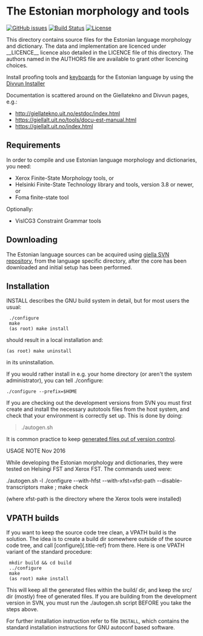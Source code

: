 The Estonian morphology and tools
=================================

[![GitHub issues](https://img.shields.io/github/issues-raw/giellalt/lang-est)](https://github.com/giellalt/lang-est/issues)
[![Build Status](https://github.com/giellalt/lang-est/workflows/Speller%20CI+CD/badge.svg)](https://github.com/giellalt/lang-est/actions)
[![License](https://img.shields.io/github/license/giellalt/lang-est)](https://raw.githubusercontent.com/giellalt/lang-est/develop/LICENSE)

This directory contains source files for the Estonian language
morphology and dictionary. The data and implementation are licenced
under \_\_LICENCE\_\_ licence also detailed in the LICENCE file of this
directory. The authors named in the AUTHORS file are available to grant
other licencing choices.

Install proofing tools and [keyboards](https://github.com/giellalt/keyboard-est)
for the Estonian language by using the [Divvun Installer](http://divvun.no)

Documentation is scattered around on the Giellatekno and Divvun pages,
e.g.:

-   <http://giellatekno.uit.no/estdoc/index.html>
-   <https://giellalt.uit.no/tools/docu-est-manual.html>
-   <https://giellalt.uit.no/index.html>

Requirements
------------

In order to compile and use Estonian language morphology and
dictionaries, you need:

-   Xerox Finite-State Morphology tools, or
-   Helsinki Finite-State Technology library and tools, version 3.8 or
    newer, or
-   Foma finite-state tool

Optionally:

-   VislCG3 Constraint Grammar tools

Downloading
-----------

The Estonian language sources can be acquired using [giella SVN
repository](https://giellalt.uit.no/infra/anonymous-svn.html), from the
language specific directory, after the core has been downloaded and
initial setup has been performed.

Installation
------------

INSTALL describes the GNU build system in detail, but for most users the
usual:

```
 ./configure
 make
 (as root) make install
```

should result in a local installation and:

    (as root) make uninstall

in its uninstallation.

If you would rather install in e.g. your home directory (or aren\'t the
system administrator), you can tell ./configure:

    ./configure --prefix=$HOME

If you are checking out the development versions from SVN you must first
create and install the necessary autotools files from the host system,
and check that your environment is correctly set up. This is done by
doing:

> ./autogen.sh

It is common practice to keep [generated files out of version
control](http://www.gnu.org/software/automake/manual/automake.html#CVS).

USAGE NOTE Nov 2016

While developing the Estonian morphology and dictionaries, they were
tested on Helsingi FST and Xerox FST. The commands used were:

./autogen.sh -l ./configure \--with-hfst \--with-xfst=xfst-path
\--disable-transcriptors make ; make check

(where xfst-path is the directory where the Xerox tools were installed)

VPATH builds
------------

If you want to keep the source code tree clean, a VPATH build is the
solution. The idea is to create a build dir somewhere outside of the
source code tree, and call [configure]{.title-ref} from there. Here is
one VPATH variant of the standard procedure:

```
 mkdir build && cd build
 ../configure
 make
 (as root) make install
```

This will keep all the generated files within the build/ dir, and keep
the src/ dir (mostly) free of generated files. If you are building from
the development version in SVN, you must run the ./autogen.sh script
BEFORE you take the steps above.

For further installation instruction refer to file `INSTALL`, which
contains the standard installation instructions for GNU autoconf based
software.
